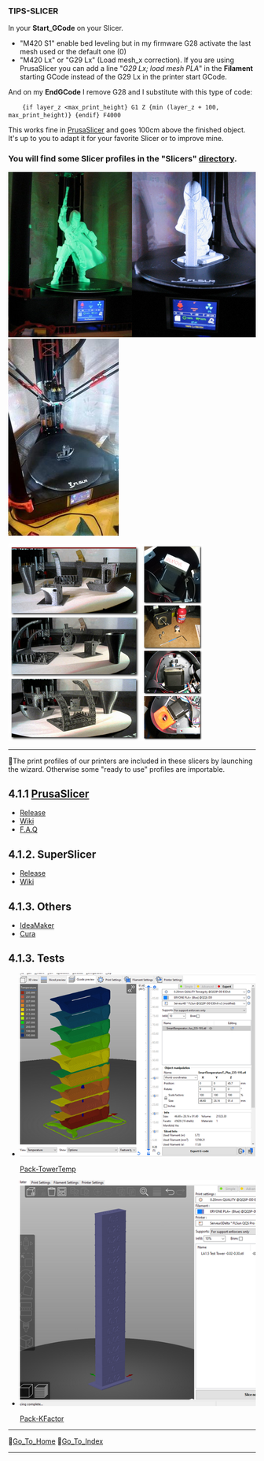 ### **TIPS-SLICER** 
  
  In your **Start_GCode** on your Slicer.
  - "M420 S1" enable bed leveling but in my firmware G28 activate the last mesh used or the default one (0)
  - "M420 Lx" or "G29 Lx" (Load mesh_x correction). 
    If you are using PrusaSlicer you can add a line "*G29 Lx; load mesh PLA*" in the **Filament** starting GCode instead of the G29 Lx in the printer start GCode.

  And on my **EndGCode** I remove G28 and I substitute with this type of code:

        {if layer_z <max_print_height} G1 Z {min (layer_z + 100, max_print_height)} {endif} F4000

  This works fine in [PrusaSlicer](https://help.prusa3d.com/en/article/macros_1775) and goes 100cm above the finished object. It's up to you to adapt it for your favorite Slicer or to improve mine.

  ### **You will find some Slicer profiles in the "Slicers" [directory](https://github.com/Foxies-CSTL/Marlin_2.0.x/tree/Firmwares/Slicers).** 

![Final_Print](./images/Final.png)
![Presentation](./images/Final2.jpg)

![Tests](./images/Tests.png)
![MotorMounts](./images/BottomPulley.png)

***

📌The print profiles of our printers are included in these slicers by launching the wizard.
Otherwise some "ready to use" profiles are importable.

## 4.1.1 [PrusaSlicer](4.1.Prusa-Slicer)
  
  - [Release](https://github.com/prusa3d/PrusaSlicer/releases)
  - [Wiki](https://github.com/prusa3d/PrusaSlicer/wiki)
  - [F.A.Q](https://help.prusa3d.com/en/article/faq-prusaslicer_1789)

## 4.1.2. SuperSlicer

  - [Release](https://github.com/supermerill/SuperSlicer/releases)
  - [Wiki](https://github.com/supermerill/SuperSlicer/wiki)

## 4.1.3. Others
  
  - [IdeaMaker](https://www.raise3d.com/download/)
  - [Cura](https://ultimaker.com/software/ultimaker-cura)

## 4.1.3. Tests
  
  - ![Tower Temperature](./menus/SS-TowerTemp.png)
  
    [Pack-TowerTemp](./tests/TowerTemp-before_layer_change_macro.zip)
  
  - ![K factor (M900 K](./menus/PS-KFactor.png) 

     [Pack-KFactor](./tests/KFactor-before_layer_change_macro.zip)

***  
🚸[Go_To_Home](Home)                                   🚸[Go_To_Index](_Sidebar)
***